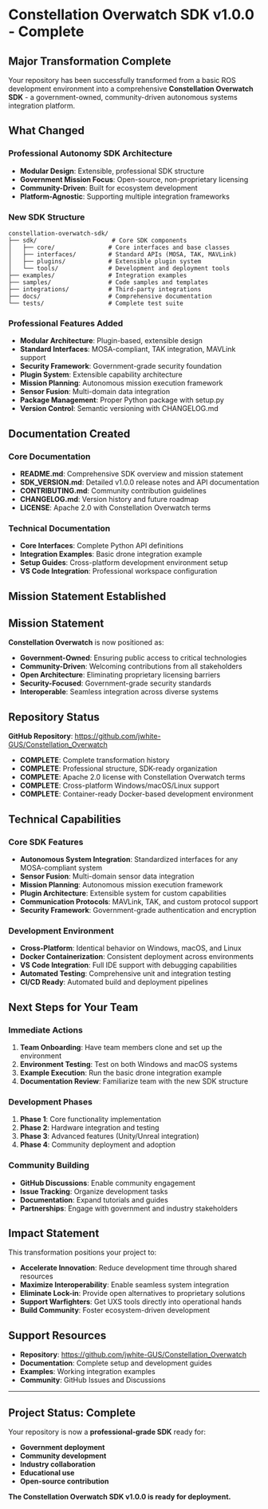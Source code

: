 # Constellation Overwatch SDK v1.0.0 - Complete

<!-- DEVTEAM: This file documents the successful transformation to professional SDK standards -->
<!-- DEVTEAM: Maintain professional tone throughout - no emojis or decorative elements -->

## Major Transformation Complete

Your repository has been successfully transformed from a basic ROS development environment into a comprehensive **Constellation Overwatch SDK** - a government-owned, community-driven autonomous systems integration platform.

## What Changed

### Professional Autonomy SDK Architecture
- **Modular Design**: Extensible, professional SDK structure
- **Government Mission Focus**: Open-source, non-proprietary licensing
- **Community-Driven**: Built for ecosystem development
- **Platform-Agnostic**: Supporting multiple integration frameworks

### **New SDK Structure**
```
constellation-overwatch-sdk/
├── sdk/                     # Core SDK components
│   ├── core/               # Core interfaces and base classes
│   ├── interfaces/         # Standard APIs (MOSA, TAK, MAVLink)
│   ├── plugins/            # Extensible plugin system
│   └── tools/              # Development and deployment tools
├── examples/               # Integration examples
├── samples/                # Code samples and templates
├── integrations/           # Third-party integrations
├── docs/                   # Comprehensive documentation
└── tests/                  # Complete test suite
```

### Professional Features Added
- **Modular Architecture**: Plugin-based, extensible design
- **Standard Interfaces**: MOSA-compliant, TAK integration, MAVLink support
- **Security Framework**: Government-grade security foundation
- **Plugin System**: Extensible capability architecture
- **Mission Planning**: Autonomous mission execution framework
- **Sensor Fusion**: Multi-domain data integration
- **Package Management**: Proper Python package with setup.py
- **Version Control**: Semantic versioning with CHANGELOG.md

## Documentation Created

<!-- DEVTEAM: This section lists all professional documentation - maintain organized structure -->

### Core Documentation
- **README.md**: Comprehensive SDK overview and mission statement
- **SDK_VERSION.md**: Detailed v1.0.0 release notes and API documentation
- **CONTRIBUTING.md**: Community contribution guidelines
- **CHANGELOG.md**: Version history and future roadmap
- **LICENSE**: Apache 2.0 with Constellation Overwatch terms

### Technical Documentation
- **Core Interfaces**: Complete Python API definitions
- **Integration Examples**: Basic drone integration example
- **Setup Guides**: Cross-platform development environment setup
- **VS Code Integration**: Professional workspace configuration

## Mission Statement Established

## Mission Statement

<!-- DEVTEAM: Core mission objectives - maintain government-appropriate professional tone -->

**Constellation Overwatch** is now positioned as:
- **Government-Owned**: Ensuring public access to critical technologies
- **Community-Driven**: Welcoming contributions from all stakeholders
- **Open Architecture**: Eliminating proprietary licensing barriers
- **Security-Focused**: Government-grade security standards
- **Interoperable**: Seamless integration across diverse systems

## Repository Status

**GitHub Repository**: https://github.com/jwhite-GUS/Constellation_Overwatch
- **COMPLETE**: Complete transformation history
- **COMPLETE**: Professional structure, SDK-ready organization
- **COMPLETE**: Apache 2.0 license with Constellation Overwatch terms
- **COMPLETE**: Cross-platform Windows/macOS/Linux support
- **COMPLETE**: Container-ready Docker-based development environment

## Technical Capabilities

<!-- DEVTEAM: Technical specification section - maintain accuracy and detail -->

### Core SDK Features
- **Autonomous System Integration**: Standardized interfaces for any MOSA-compliant system
- **Sensor Fusion**: Multi-domain sensor data integration
- **Mission Planning**: Autonomous mission execution framework
- **Plugin Architecture**: Extensible system for custom capabilities
- **Communication Protocols**: MAVLink, TAK, and custom protocol support
- **Security Framework**: Government-grade authentication and encryption

### Development Environment
- **Cross-Platform**: Identical behavior on Windows, macOS, and Linux
- **Docker Containerization**: Consistent deployment across environments
- **VS Code Integration**: Full IDE support with debugging capabilities
- **Automated Testing**: Comprehensive unit and integration testing
- **CI/CD Ready**: Automated build and deployment pipelines

## Next Steps for Your Team

<!-- DEVTEAM: Implementation roadmap - maintain professional project management tone -->

### Immediate Actions
1. **Team Onboarding**: Have team members clone and set up the environment
2. **Environment Testing**: Test on both Windows and macOS systems
3. **Example Execution**: Run the basic drone integration example
4. **Documentation Review**: Familiarize team with the new SDK structure

### Development Phases
1. **Phase 1**: Core functionality implementation
2. **Phase 2**: Hardware integration and testing
3. **Phase 3**: Advanced features (Unity/Unreal integration)
4. **Phase 4**: Community deployment and adoption

### Community Building
- **GitHub Discussions**: Enable community engagement
- **Issue Tracking**: Organize development tasks
- **Documentation**: Expand tutorials and guides
- **Partnerships**: Engage with government and industry stakeholders

## Impact Statement

<!-- DEVTEAM: Strategic impact documentation - emphasize professional objectives -->

This transformation positions your project to:
- **Accelerate Innovation**: Reduce development time through shared resources
- **Maximize Interoperability**: Enable seamless system integration
- **Eliminate Lock-in**: Provide open alternatives to proprietary solutions
- **Support Warfighters**: Get UXS tools directly into operational hands
- **Build Community**: Foster ecosystem-driven development

## Support Resources

- **Repository**: https://github.com/jwhite-GUS/Constellation_Overwatch
- **Documentation**: Complete setup and development guides
- **Examples**: Working integration examples
- **Community**: GitHub Issues and Discussions

---

## Project Status: Complete

<!-- DEVTEAM: Final status section - maintain professional completion statement -->

Your repository is now a **professional-grade SDK** ready for:
- **Government deployment**
- **Community development**
- **Industry collaboration**
- **Educational use**
- **Open-source contribution**

**The Constellation Overwatch SDK v1.0.0 is ready for deployment.**
